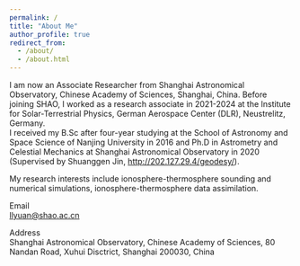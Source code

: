 ```yaml
---
permalink: /
title: "About Me"
author_profile: true
redirect_from: 
  - /about/
  - /about.html
---
```


I am now an Associate Researcher from Shanghai Astronomical Observatory, Chinese Academy of Sciences, Shanghai, China. Before joining SHAO, I worked as a research associate in 2021-2024 at the Institute for Solar-Terrestrial Physics, German Aerospace Center (DLR), Neustrelitz, Germany.  
I received my B.Sc after four-year studying at the School of Astronomy and Space Science of Nanjing University in 2016 and Ph.D in Astrometry and Celestial Mechanics at Shanghai Astronomical Observatory in 2020 (Supervised by Shuanggen Jin, http://202.127.29.4/geodesy/). 

My research interests include ionosphere-thermosphere sounding and numerical simulations, ionosphere-thermosphere data assimilation.

Email  
llyuan@shao.ac.cn

Address  
Shanghai Astronomical Observatory, Chinese Academy of Sciences, 80 Nandan Road, Xuhui Disctrict, Shanghai 200030, China
